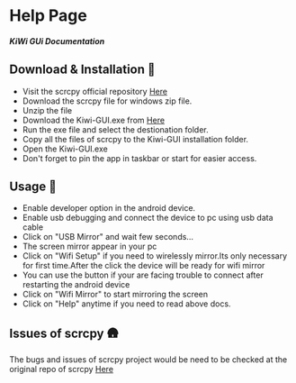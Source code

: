 # Help Page
##### KiWi GUi Documentation

## Download & Installation 🎯
- Visit the scrcpy official repository [Here](https://github.com/Genymobile/scrcpy)
- Download the scrcpy file for windows zip file.
- Unzip the file
- Download the Kiwi-GUI.exe from [Here](https://github.com/dreamcatcher45/Kiwi-GUI-scrcpy/raw/main/Kiwi-GUI.exe)
- Run the exe file and select the destionation folder.
- Copy all the files of scrcpy to the Kiwi-GUI installation folder.
- Open the Kiwi-GUI.exe 
- Don't forget to pin the app in taskbar or start for easier access.

## Usage 🎃

- Enable developer option in the android device.
- Enable usb debugging and connect the device to pc using usb data cable
- Click on "USB Mirror" and wait few seconds...
- The screen mirror appear in your pc
- Click on "Wifi Setup" if you need to wirelessly mirror.Its only necessary for first time.After the click the device will be ready for wifi mirror
- You can use the button if your are facing trouble to connect after restarting the android device
- Click on "Wifi Mirror" to start mirroring the screen
- Click on "Help" anytime if you need to read above docs.

## Issues of scrcpy 🛖

The bugs and issues of scrcpy project would be need to be checked at the original repo of scrcpy
[Here](https://github.com/Genymobile/scrcpy)
